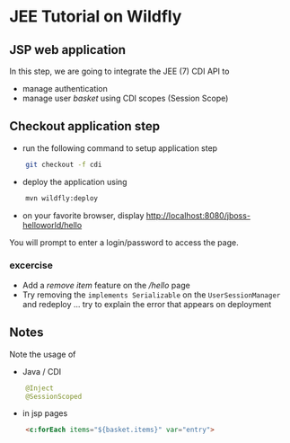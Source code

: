 # JEE Tutorial on Wildfly

## JSP web application
In this step, we are going to integrate the JEE (7) CDI API to 
- manage authentication
- manage user _basket_ using CDI scopes (Session Scope) 

## Checkout application step
* run the following command to setup application step
```sh
	git checkout -f cdi
```
* deploy the application using
```sh
	mvn wildfly:deploy
```
* on your favorite browser, display [http://localhost:8080/jboss-helloworld/hello](http://localhost:8080/jboss-helloworld/hello)

You will prompt to enter a login/password to access the page.

### excercise
* Add a _remove item_ feature on the _/hello_ page
* Try removing the `implements Serializable` on the `UserSessionManager` and redeploy ... try to explain the error that appears on deployment

## Notes
Note the usage of

* Java / CDI
```java
	@Inject
	@SessionScoped
```

* in jsp pages
```html
	<c:forEach items="${basket.items}" var="entry">	
```
